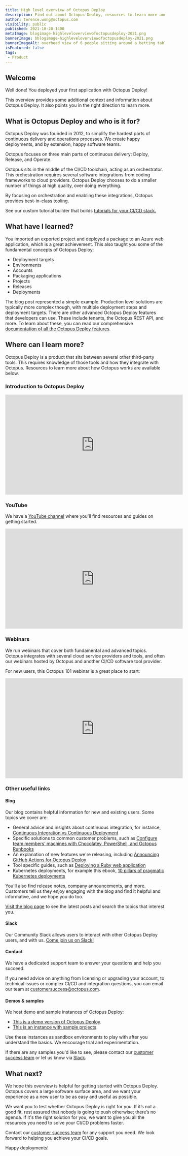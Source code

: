 ```yaml
---
title: High level overview of Octopus Deploy
description: Find out about Octopus Deploy, resources to learn more and who to contact with questions.
author: terence.wong@octopus.com
visibility: public
published: 2021-10-20-1400
metaImage: blogimage-highleveloverviewofoctopusdeploy-2021.png
bannerImage: bblogimage-highleveloverviewofoctopusdeploy-2021.png
bannerImageAlt: overhead view of 6 people sitting around a betting table with octopus logo in the centre
isFeatured: false
tags:
 - Product
---
```



## Welcome

Well done! You deployed your first application with Octopus Deploy! 

This overview provides some additional context and information about Octopus Deploy. It also points you in the right direction to learn more.

## What is Octopus Deploy and who is it for?

Octopus Deploy was founded in 2012, to simplify the hardest parts of continuous delivery and operations processes. We create happy deployments, and by extension, happy software teams. 

Octopus focuses on three main parts of continuous delivery: Deploy, Release, and Operate.

Octopus sits in the middle of the CI/CD toolchain, acting as an orchestrator. This orchestration requires several software integrations from coding frameworks to cloud providers. Octopus Deploy chooses to do a smaller number of things at high quality, over doing everything. 

By focusing on orchestration and enabling these integrations, Octopus provides best-in-class tooling. 

See our custom tutorial builder that builds [tutorials for your CI/CD stack.](https://octopus.com/docs/guides)

## What have I learned?

You imported an exported project and deployed a package to an Azure web application, which is a great achievement. This also taught you some of the fundamental concepts of Octopus Deploy:

 - Deployment targets
 - Environments
 - Accounts
 - Packaging applications
 - Projects
 - Releases
 - Deployments

The blog post represented a simple example. Production level solutions are typically more complex though, with multiple deployment steps and deployment targets. There are other advanced Octopus Deploy features that developers can use. These include tenants, the Octopus REST API, and more. To learn about these, you can read our comprehensive [documentation of all the Octopus Deploy features](https://octopus.com/docs).

## Where can I learn more?

Octopus Deploy is a product that sits between several other third-party tools. This requires knowledge of those tools and how they integrate with Octopus. Resources to learn more about how Octopus works are available below.

### Introduction to Octopus Deploy

<iframe width="560" height="315" src="https://www.youtube.com/embed/Z77T3SHRLKE" title="YouTube video player" frameborder="0" allow="accelerometer; autoplay; clipboard-write; encrypted-media; gyroscope; picture-in-picture" allowfullscreen></iframe>

### YouTube

We have a [YouTube channel](https://www.youtube.com/octopusdeploy) where you'll find resources and guides on getting started.

<iframe width="560" height="315" src="https://www.youtube.com/embed/KLWFcETK4n4" title="YouTube video player" frameborder="0" allow="accelerometer; autoplay; clipboard-write; encrypted-media; gyroscope; picture-in-picture" allowfullscreen></iframe>

### Webinars

We run webinars that cover both fundamental and advanced topics. Octopus integrates with several cloud service providers and tools, and often our webinars hosted by Octopus and another CI/CD software tool provider. 

For new users, this Octopus 101 webinar is a great place to start:

<iframe width="560" height="315" src="https://www.youtube.com/embed/mo0D4d5hFFU" title="YouTube video player" frameborder="0" allow="accelerometer; autoplay; clipboard-write; encrypted-media; gyroscope; picture-in-picture" allowfullscreen></iframe>

### Other useful links

#### Blog 

Our blog contains helpful information for new and existing users. Some topics we cover are:

- General advice and insights about continuous integration, for instance, [Continuous Integration vs Continuous Deployment](https://octopus.com/blog/difference-between-ci-and-cd)
- Specific solutions to common customer problems, such as [Configure team members’ machines with Chocolatey, PowerShell, and Octopus Runbooks](https://octopus.com/blog/chocolatey-powershell-and-runbooks)
- An explanation of new features we're releasing, including [Announcing GitHub Actions for Octopus Deploy](https://octopus.com/blog/github-actions-for-octopus-deploy)
- Tool specific guides, such as [Deploying a Ruby web application](https://octopus.com/blog/deploying-ruby)
- Kubernetes deployments, for example this ebook, [10 pillars of pragmatic Kubernetes deployments](https://octopus.com/blog/10-pillars-kubernetes-deployments)

You'll also find release notes, company announcements, and more. Customers tell us they enjoy engaging with the blog and find it helpful and informative, and we hope you do too. 

[Visit the blog page](https://octopus.com/blog/) to see the latest posts and search the topics that interest you.

#### Slack

Our Community Slack allows users to interact with other Octopus Deploy users, and with us. [Come join us on Slack!](https://octopus.com/slack)

#### Contact

We have a dedicated support team to answer your questions and help you succeed. 

If you need advice on anything from licensing or upgrading your account, to technical issues or complex CI/CD and integration questions, you can email our team at [customersuccess@octopus.com](mailto:customersuccess@octopus.com).


#### Demos & samples

We host demo and sample instances of Octopus Deploy:

- [This is a demo version of Octopus Deploy](https://demo.octopus.com/).
- [This is an instance with sample projects](https://samples.octopus.app/).

Use these instances as sandbox environments to play with after you understand the basics. We encourage trial and experimentation. 

If there are any samples you'd like to see, please contact our [customer success team](mailto:customersuccess@octopus.com) or let us know via [Slack](https://octopus.com/slack).

## What next?

We hope this overview is helpful for getting started with Octopus Deploy. Octopus covers a large software surface area, and we want your experience as a new user to be as easy and useful as possible. 

We want you to test whether Octopus Deploy is right for you. If it’s not a good fit, rest assured that nobody is going to push otherwise; there’s no agenda. If it's the right solution for you, we want to give you all the resources you need to solve your CI/CD problems faster.  

Contact our [customer success team](mailto:customersuccess@octopus.com) for any support you need. We look forward to helping you achieve your CI/CD goals.

Happy deployments!

